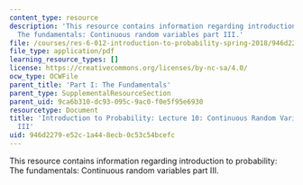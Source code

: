 ```yaml
---
content_type: resource
description: 'This resource contains information regarding introduction to probability:
  The fundamentals: Continuous random variables part III.'
file: /courses/res-6-012-introduction-to-probability-spring-2018/946d2279e52c1a448ecb0c53c54bcefc_MITRES_6_012S18_L10AS.pdf
file_type: application/pdf
learning_resource_types: []
license: https://creativecommons.org/licenses/by-nc-sa/4.0/
ocw_type: OCWFile
parent_title: 'Part I: The Fundamentals'
parent_type: SupplementalResourceSection
parent_uid: 9ca6b310-dc93-095c-9ac0-f0e5f95e6930
resourcetype: Document
title: 'Introduction to Probability: Lecture 10: Continuous Random Variables Part
  III'
uid: 946d2279-e52c-1a44-8ecb-0c53c54bcefc
---
```

This resource contains information regarding introduction to probability: The fundamentals: Continuous random variables part III.